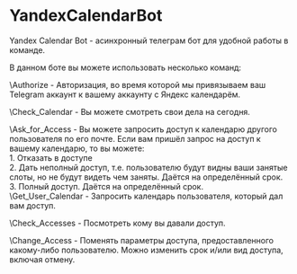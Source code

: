 # YandexCalendarBot

Yandex Calendar Bot - асинхронный телеграм бот для удобной работы в команде.  

В данном боте вы можете использовать несколько команд:  

  \Authorize - Авторизация, во время которой мы привязываем ваш Telegram аккаунт к вашему аккаунту с Яндекс календарём.  
    
  \Check_Calendar - Вы можете смотреть свои дела на сегодня.  
    
  \Ask_for_Access - Вы можете запросить доступ к календарю другого пользователя по его почте. Если вам пришёл запрос на доступ к вашему календарю, то вы можете:  
    1. Отказать в доступе  
    2. Дать неполный доступ, т.е. пользователю будут видны ваши занятые слоты, но не будут видеть чем заняты. Даётся на определённый срок.  
    3. Полный доступ. Даётся на определённый срок.  
  \Get_User_Calendar - Запросить календарь пользователя, который дал вам доступ.  
    
  \Check_Accesses - Посмотреть кому вы давали доступ.  
    
  \Change_Access - Поменять параметры доступа, предоставленного какому-либо пользователю. Можно изменить срок и/или вид доступа, включая отмену.
  
